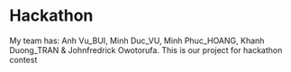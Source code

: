 # Hackathon
My team has: Anh Vu_BUI, Minh Duc_VU, Minh Phuc_HOANG, Khanh Duong_TRAN & Johnfredrick Owotorufa. This is our project for hackathon contest

